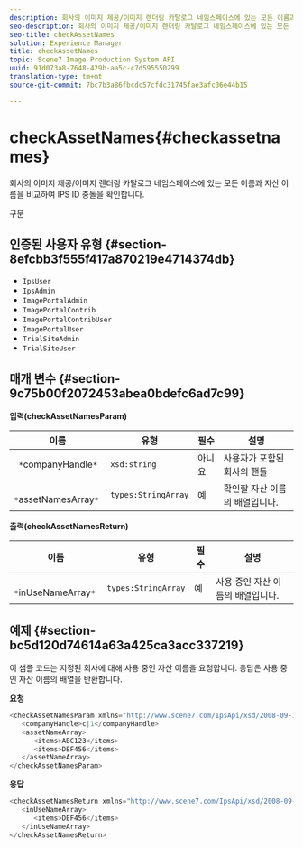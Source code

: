```yaml
---
description: 회사의 이미지 제공/이미지 렌더링 카탈로그 네임스페이스에 있는 모든 이름과 자산 이름을 비교하여 IPS ID 충돌을 확인합니다.
seo-description: 회사의 이미지 제공/이미지 렌더링 카탈로그 네임스페이스에 있는 모든 이름과 자산 이름을 비교하여 IPS ID 충돌을 확인합니다.
seo-title: checkAssetNames
solution: Experience Manager
title: checkAssetNames
topic: Scene7 Image Production System API
uuid: 91d073a8-7648-429b-aa5c-c7d595550299
translation-type: tm+mt
source-git-commit: 7bc7b3a86fbcdc57cfdc31745fae3afc06e44b15

---
```



# checkAssetNames{#checkassetnames}

회사의 이미지 제공/이미지 렌더링 카탈로그 네임스페이스에 있는 모든 이름과 자산 이름을 비교하여 IPS ID 충돌을 확인합니다.

구문

## 인증된 사용자 유형 {#section-8efcbb3f555f417a870219e4714374db}

* `IpsUser`
* `IpsAdmin`
* `ImagePortalAdmin`
* `ImagePortalContrib`
* `ImagePortalContribUser`
* `ImagePortalUser`
* `TrialSiteAdmin`
* `TrialSiteUser`

## 매개 변수 {#section-9c75b00f2072453abea0bdefc6ad7c99}

**입력(checkAssetNamesParam)**

| 이름 | 유형 | 필수 | 설명 |
|---|---|---|---|
| ` *`companyHandle`*` | `xsd:string` | 아니요 | 사용자가 포함된 회사의 핸들 |
| ` *`assetNamesArray`*` | `types:StringArray` | 예 | 확인할 자산 이름의 배열입니다. |

**출력(checkAssetNamesReturn)**

| 이름 | 유형 | 필수 | 설명 |
|---|---|---|---|
| ` *`inUseNameArray`*` | `types:StringArray` | 예 | 사용 중인 자산 이름의 배열입니다. |

## 예제 {#section-bc5d120d74614a63a425ca3acc337219}

이 샘플 코드는 지정된 회사에 대해 사용 중인 자산 이름을 요청합니다. 응답은 사용 중인 자산 이름의 배열을 반환합니다.

**요청**

```java
<checkAssetNamesParam xmlns="http://www.scene7.com/IpsApi/xsd/2008-09-10">
   <companyHandle>c|1</companyHandle>
   <assetNameArray>
      <items>ABC123</items>
      <items>DEF456</items>
   </assetNameArray>
</checkAssetNamesParam>
```

**응답**

```java
<checkAssetNamesReturn xmlns="http://www.scene7.com/IpsApi/xsd/2008-09-10">
   <inUseNameArray>
      <items>DEF456</items>
   </inUseNameArray>
</checkAssetNamesReturn>
```

